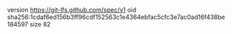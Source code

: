 version https://git-lfs.github.com/spec/v1
oid sha256:1cdaf6ed156b3ff96cdf152563c1e4364ebfac5cfc3e7ac0ad16f438be184597
size 82
